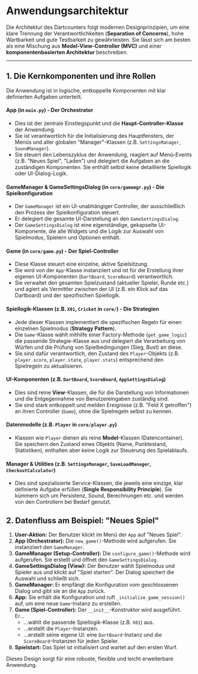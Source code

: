 # Anwendungsarchitektur

Die Architektur des Dartcounters folgt modernen Designprinzipien, um eine klare Trennung der Verantwortlichkeiten (**Separation of Concerns**), hohe Wartbarkeit und gute Testbarkeit zu gewährleisten. Sie lässt sich am besten als eine Mischung aus **Model-View-Controller (MVC)** und einer **komponentenbasierten Architektur** beschreiben.

---

## 1. Die Kernkomponenten und ihre Rollen

Die Anwendung ist in logische, entkoppelte Komponenten mit klar definierten Aufgaben unterteilt.

#### **App** (in `main.py`) - Der Orchestrator
*   Dies ist der zentrale Einstiegspunkt und die **Haupt-Controller-Klasse** der Anwendung.
*   Sie ist verantwortlich für die Initialisierung des Hauptfensters, der Menüs und aller globalen "Manager"-Klassen (z.B. `SettingsManager`, `SoundManager`).
*   Sie steuert den Lebenszyklus der Anwendung, reagiert auf Menü-Events (z.B. "Neues Spiel", "Laden") und delegiert die Aufgaben an die zuständigen Komponenten. Sie enthält selbst keine detaillierte Spiellogik oder UI-Dialog-Logik.

#### **GameManager** & **GameSettingsDialog** (in `core/gamemgr.py`) - Die Spielkonfiguration
*   Der `GameManager` ist ein UI-unabhängiger Controller, der ausschließlich den Prozess der Spielkonfiguration steuert.
*   Er delegiert die gesamte UI-Darstellung an den `GameSettingsDialog`.
*   Der `GameSettingsDialog` ist eine eigenständige, gekapselte UI-Komponente, die alle Widgets und die Logik zur Auswahl von Spielmodus, Spielern und Optionen enthält.

#### **Game** (in `core/game.py`) - Der Spiel-Controller
*   Diese Klasse steuert eine einzelne, aktive Spielsitzung.
*   Sie wird von der `App`-Klasse instanziiert und ist für die Erstellung ihrer eigenen UI-Komponenten (`DartBoard`, `ScoreBoard`) verantwortlich.
*   Sie verwaltet den gesamten Spielzustand (aktueller Spieler, Runde etc.) und agiert als Vermittler zwischen der UI (z.B. ein Klick auf das Dartboard) und der spezifischen Spiellogik.

#### **Spiellogik-Klassen** (z.B. `X01`, `Cricket` in `core/`) - Die Strategien
*   Jede dieser Klassen implementiert die spezifischen Regeln für einen einzelnen Spielmodus (**Strategy Pattern**).
*   Die `Game`-Klasse wählt mithilfe einer Factory-Methode (`get_game_logic`) die passende Strategie-Klasse aus und delegiert die Verarbeitung von Würfen und die Prüfung von Spielbedingungen (Sieg, Bust) an diese.
*   Sie sind dafür verantwortlich, den Zustand des `Player`-Objekts (z.B. `player.score`, `player.state`, `player.stats`) entsprechend den Spielregeln zu aktualisieren.

#### **UI-Komponenten** (z.B. `DartBoard`, `ScoreBoard`, `AppSettingsDialog`)
*   Dies sind reine **View**-Klassen, die für die Darstellung von Informationen und die Entgegennahme von Benutzereingaben zuständig sind.
*   Sie sind stark entkoppelt und melden Ereignisse (z.B. "Feld X getroffen") an ihren Controller (`Game`), ohne die Spielregeln selbst zu kennen.

#### **Datenmodelle** (z.B. `Player` in `core/player.py`)
*   Klassen wie `Player` dienen als reine **Model**-Klassen (Datencontainer). Sie speichern den Zustand eines Objekts (Name, Punktestand, Statistiken), enthalten aber keine Logik zur Steuerung des Spielablaufs.

#### **Manager & Utilities** (z.B. `SettingsManager`, `SaveLoadManager`, `CheckoutCalculator`)
*   Dies sind spezialisierte Service-Klassen, die jeweils eine einzige, klar definierte Aufgabe erfüllen (**Single Responsibility Principle**). Sie kümmern sich um Persistenz, Sound, Berechnungen etc. und werden von den Controllern bei Bedarf genutzt.

## 2. Datenfluss am Beispiel: "Neues Spiel"

1.  **User-Aktion:** Der Benutzer klickt im Menü der `App` auf "Neues Spiel".
2.  **App (Orchestrator):** Die `new_game()`-Methode wird aufgerufen. Sie instanziiert den `GameManager`.
3.  **GameManager (Setup-Controller):** Die `configure_game()`-Methode wird aufgerufen. Sie erstellt und öffnet den `GameSettingsDialog`.
4.  **GameSettingsDialog (View):** Der Benutzer wählt Spielmodus und Spieler aus und klickt auf "Spiel starten". Der Dialog speichert die Auswahl und schließt sich.
5.  **GameManager:** Er empfängt die Konfiguration vom geschlossenen Dialog und gibt sie an die `App` zurück.
6.  **App:** Sie erhält die Konfiguration und ruft `_initialize_game_session()` auf, um eine neue `Game`-Instanz zu erstellen.
7.  **Game (Spiel-Controller):** Der `__init__`-Konstruktor wird ausgeführt. Er...
    *   ...wählt die passende Spiellogik-Klasse (z.B. `X01`) aus.
    *   ...erstellt die `Player`-Instanzen.
    *   ...erstellt seine eigene UI: eine `DartBoard`-Instanz und die `ScoreBoard`-Instanzen für jeden Spieler.
8.  **Spielstart:** Das Spiel ist initialisiert und wartet auf den ersten Wurf.

Dieses Design sorgt für eine robuste, flexible und leicht erweiterbare Anwendung.